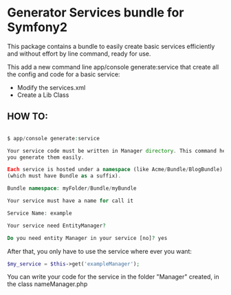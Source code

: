 # Generator Services bundle for Symfony2

This package contains a bundle to easily create basic services efficiently and without effort by line command, ready for use.

This add a new command line app/console generate:service that create all the config and code for a basic service:

- Modify the services.xml
- Create a Lib Class

## HOW TO:

``` php

$ app/console generate:service
```

``` php
Your service code must be written in Manager directory. This command helps
you generate them easily.

Each service is hosted under a namespace (like Acme/Bundle/BlogBundle).
(which must have Bundle as a suffix).

Bundle namespace: myFolder/Bundle/myBundle

Your service must have a name for call it

Service Name: example

Your service need EntityManager?

Do you need entity Manager in your service [no]? yes

```
After that, you only have to use the service where ever you want:

``` php
$my_service = $this->get('exampleManager');
```

You can write your code for the service in the folder "Manager" created, in the class nameManager.php
